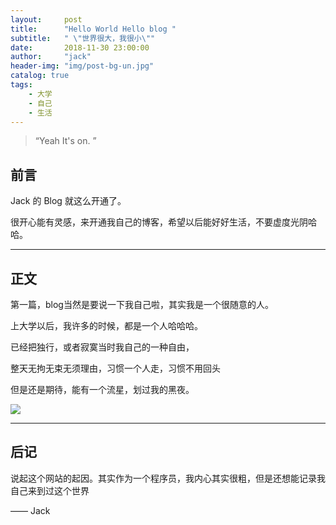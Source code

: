```yaml
---
layout:     post
title:      "Hello World Hello blog "
subtitle:   " \"世界很大，我很小\""
date:       2018-11-30 23:00:00
author:     "jack"
header-img: "img/post-bg-un.jpg"
catalog: true
tags:
    - 大学
    - 自己
    - 生活
---
```


> “Yeah It's on. ”

## 前言

Jack 的 Blog 就这么开通了。

很开心能有灵感，来开通我自己的博客，希望以后能好好生活，不要虚度光阴哈哈。


<p id = "build"></p>

------

## 正文

第一篇，blog当然是要说一下我自己啦，其实我是一个很随意的人。

上大学以后，我许多的时候，都是一个人哈哈哈。

已经把独行，或者寂寞当时我自己的一种自由，

整天无拘无束无须理由，习惯一个人走，习惯不用回头

但是还是期待，能有一个流星，划过我的黑夜。

![](https://ws1.sinaimg.cn/large/007bgNxTly1g1m1nuj7iqj30u014078q.jpg)


------

## 后记


说起这个网站的起因。其实作为一个程序员，我内心其实很粗，但是还想能记录我自己来到过这个世界

—— Jack
